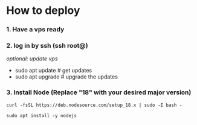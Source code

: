 # How to deploy

### 1. Have a vps ready

### 2. log in by ssh (ssh root@<ip4>)

*optional: update vps*
- sudo apt update # get updates
- sudo apt upgrade # upgrade the updates


### 3. Install Node (Replace "18" with your desired major version)

`curl -fsSL https://deb.nodesource.com/setup_18.x | sudo -E bash -`

`sudo apt install -y nodejs`
